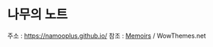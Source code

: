 # 나무의 노트

주소 : https://namooplus.github.io/
참조 : [Memoirs](https://www.wowthemes.net/memoirs-free-jekyll-theme/) / WowThemes.net
